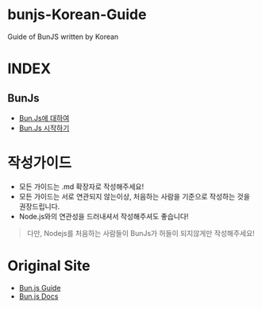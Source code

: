 # bunjs-Korean-Guide
Guide of BunJS written by Korean

# INDEX
## BunJs
- [Bun.Js에 대하여](./BunJs/about_Bunjs.md) 
- [Bun.Js 시작하기](./BunJs/시작하기.md) 

# 작성가이드
- 모든 가이드는 .md 확장자로 작성해주세요!
- 모든 가이드는 서로 연관되지 않는이상, 처음하는 사람을 기준으로 작성하는 것을 권장드립니다.
- Node.js와의 연관성을 드러내셔서 작성해주셔도 좋습니다! 
> 다만, Nodejs를 처음하는 사람들이 BunJs가 허들이 되지않게만 작성해주세요!


# Original Site
- [Bun.js Guide](https://bun.sh/guides)
- [Bun.js Docs](https://bun.sh/docs)